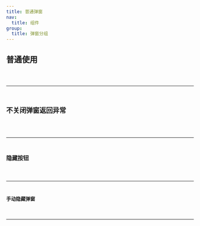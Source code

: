 ```yaml
---
title: 普通弹窗
nav:
  title: 组件
group:
  title: 弹窗分组
---
```


## 普通使用
<code src="./Example/useModal.tsx" />

---

## 不关闭弹窗返回异常
<code src="./Example/abnormalModal.tsx" />

---

## 隐藏按钮
<code src="./Example/hideModal.tsx" />

---

## 手动隐藏弹窗
<code src="./Example/useManualModa.tsx" />

---



<API></API>

